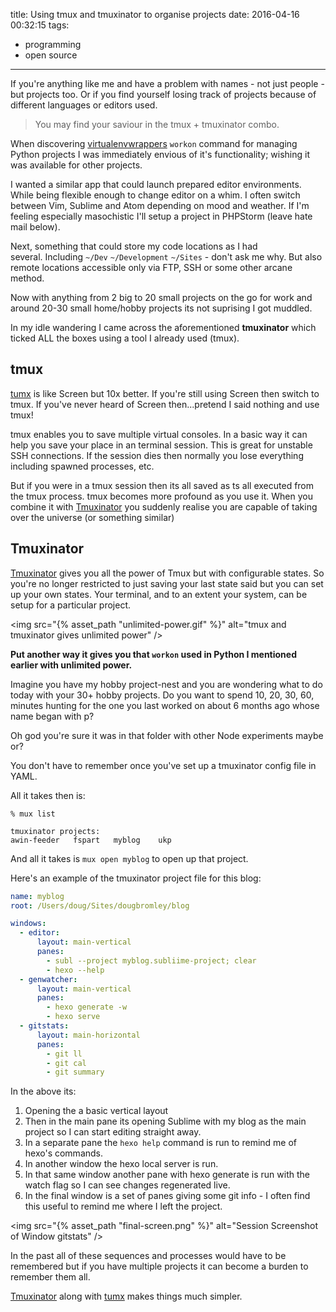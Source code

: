 title: Using tmux and tmuxinator to organise projects
date: 2016-04-16 00:32:15
tags:
 - programming
 - open source
---
If you're anything like me and have a problem with names - not just people - but projects too. Or if you find yourself losing track of projects because of different languages or editors used.

> You may find your saviour in the tmux + tmuxinator combo.

When discovering [virtualenvwrappers](https://virtualenvwrapper.readthedocs.org/en/latest/) `workon` command for managing Python projects I was immediately envious of it's functionality; wishing it was available for other projects.

I wanted a similar app that could launch prepared editor environments. While being flexible enough to change editor on a whim. I often switch between Vim, Sublime and Atom depending on mood and weather. If I'm feeling especially masochistic I'll setup a project in PHPStorm (leave hate mail below). 

Next, something that could store my code locations as I had several. Including `~/Dev` `~/Development` `~/Sites` - don't ask me why. But also remote locations accessible only via FTP, SSH or some other arcane method.

Now with anything from 2 big to 20 small projects on the go for work and around 20-30 small home/hobby projects its not suprising I got muddled.

In my idle wandering I came across the aforementioned **tmuxinator** which ticked ALL the boxes using a tool I already used (tmux).

## tmux
[tumx](https://tmux.github.io) is like Screen but 10x better. If you're still using Screen then switch to tmux. If you've never heard of Screen then...pretend I said nothing and use tmux!

tmux enables you to save multiple virtual consoles. In a basic way it can help you save your place in an terminal session. This is great for unstable SSH connections. If the session dies then normally you lose everything including spawned processes, etc. 

But if you were in a tmux session then its all saved as ts all executed from the tmux process. tmux becomes more profound as you use it. When you combine it with [Tmuxinator](https://github.com/tmuxinator/tmuxinator) you suddenly realise you are capable of taking over the universe (or something similar)

## Tmuxinator
[Tmuxinator](https://github.com/tmuxinator/tmuxinator) gives you all the power of Tmux but with configurable states. So you're no longer restricted to just saving your last state said but you can set up your own states. Your terminal, and to an extent your system, can be setup for a particular project.

<img src="{% asset_path "unlimited-power.gif" %}" alt="tmux and tmuxinator gives unlimited power" />

**Put another way it gives you that `workon` used in Python I mentioned earlier with unlimited power.**

Imagine you have my hobby project-nest and you are wondering what to do today with your 30+ hobby projects. Do you want to spend 10, 20, 30, 60, minutes hunting for the one you last worked on about 6 months ago whose name began with p?

Oh god you're sure it was in that folder with other Node experiments maybe or?

You don't have to remember once you've set up a tmuxinator config file in YAML. 

All it takes then is:

```
% mux list

tmuxinator projects:
awin-feeder   fspart   myblog    ukp
```

And all it takes is `mux open myblog` to open up that project. 

Here's an example of the tmuxinator project file for this blog:

```yaml
name: myblog
root: /Users/doug/Sites/dougbromley/blog

windows:
  - editor:
      layout: main-vertical
      panes:
        - subl --project myblog.subliime-project; clear
        - hexo --help
  - genwatcher:
      layout: main-vertical
      panes:
        - hexo generate -w
        - hexo serve
  - gitstats:
      layout: main-horizontal
      panes:
        - git ll
        - git cal
        - git summary
```

In the above its:

1. Opening the a basic vertical layout 
2. Then in the main pane its opening Sublime with my blog as the main project so I can start editing straight away. 
3. In a separate pane the `hexo help` command is run to remind me of hexo's commands. 
4. In another window the hexo local server is run.
5. In that same window another pane with hexo generate is run with the watch flag so I can see changes regenerated live.
6. In the final window is a set of panes giving some git info - I often find this useful to remind me where I left the project.

<img src="{% asset_path "final-screen.png" %}" alt="Session Screenshot of Window gitstats" />

In the past all of these sequences and processes would have to be remembered but if you have multiple projects it can become a burden to remember them all.

[Tmuxinator](https://github.com/tmuxinator/tmuxinator) along with [tumx](https://tmux.github.io) makes things much simpler.
